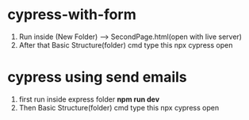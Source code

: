 # cypress-with-form

1. Run inside (New Folder) --> SecondPage.html(open with live server)
2. After that Basic Structure(folder) cmd type this npx cypress open

# cypress using send emails

1. first run inside express folder **npm run dev**
2. Then Basic Structure(folder) cmd type this npx cypress open
